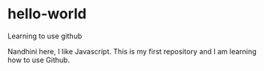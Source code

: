 # hello-world
Learning to use github

Nandhini here, I like Javascript.
This is my first repository and I am learning how to use Github.
